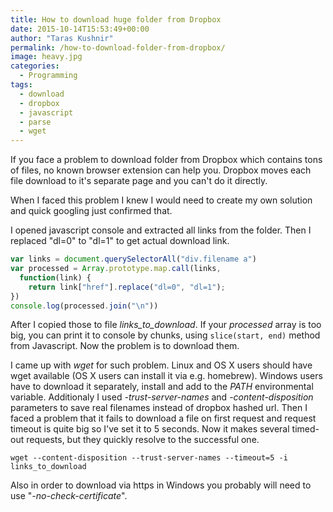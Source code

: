 ```yaml
---
title: How to download huge folder from Dropbox
date: 2015-10-14T15:53:49+00:00
author: "Taras Kushnir"
permalink: /how-to-download-folder-from-dropbox/
image: heavy.jpg
categories:
  - Programming
tags:
  - download
  - dropbox
  - javascript
  - parse
  - wget
---
```

If you face a problem to download folder from Dropbox which contains tons of files, no known browser extension can help you. Dropbox moves each file download to it's separate page and you can't do it directly.

When I faced this problem I knew I would need to create my own solution and quick googling just confirmed that.

I opened javascript console and extracted all links from the folder. Then I replaced "dl=0" to "dl=1" to get actual download link.

```javascript
var links = document.querySelectorAll("div.filename a")
var processed = Array.prototype.map.call(links, 
  function(link) { 
    return link["href"].replace("dl=0", "dl=1"); 
})
console.log(processed.join("\n"))
```

After I copied those to file _links\_to\_download_. If your _processed_ array is too big, you can print it to console by chunks, using `slice(start, end)` method from Javascript. Now the problem is to download them.

I came up with _wget_ for such problem. Linux and OS X users should have wget available (OS X users can install it via e.g. homebrew). Windows users have to download it separately, install and add to the _PATH_ environmental variable. Additionaly I used _-trust-server-names_ and _-content-disposition_ parameters to save real filenames instead of dropbox hashed url. Then I faced a problem that it fails to download a file on first request and request timeout is quite big so I've set it to 5 seconds. Now it makes several timed-out requests, but they quickly resolve to the successful one.

```
wget --content-disposition --trust-server-names --timeout=5 -i links_to_download
```

Also in order to download via https in Windows you probably will need to use "_-no-check-certificate_".
